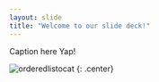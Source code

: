 ```yaml
---
layout: slide
title: "Welcome to our slide deck!"
---
```


Caption here Yap!

![orderedlistocat](https://octodex.github.com/images/orderedlistocat.png)
{: .center}

